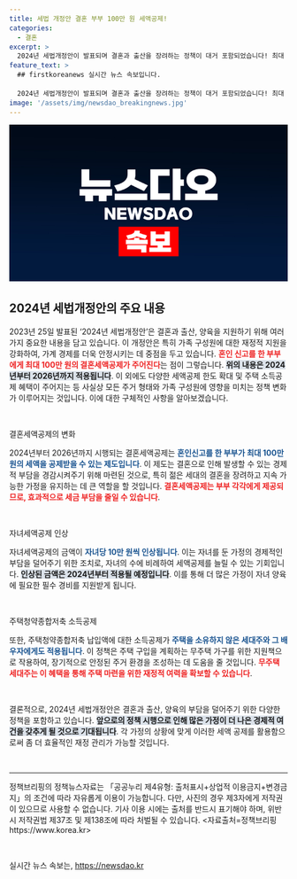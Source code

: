 ```yaml
---
title: 세법 개정안 결혼 부부 100만 원 세액공제!
categories:
  - 결혼
excerpt: >
  2024년 세법개정안이 발표되며 결혼과 출산을 장려하는 정책이 대거 포함되었습니다! 최대 100만 원의 결혼세액공제와 자녀세액공제 인상 등 눈길을 끄는 혜택을 놓치지 마세요!
feature_text: >
  ## firstkoreanews 실시간 뉴스 속보입니다.

  2024년 세법개정안이 발표되며 결혼과 출산을 장려하는 정책이 대거 포함되었습니다! 최대 100만 원의 결혼세액공제와 자녀세액공제 인상 등 눈길을 끄는 혜택을 놓치지 마세요!
image: '/assets/img/newsdao_breakingnews.jpg'
---
```


<p><img src="/assets/img/newsdao_breakingnews.jpg" alt="firstkoreanews 속보" /></p>

<h2 data-ke-size="size26">2024년 세법개정안의 주요 내용</h2>

<p data-ke-size="size16">2023년 25일 발표된 ‘2024년 세법개정안’은 결혼과 출산, 양육을 지원하기 위해 여러 가지 중요한 내용을 담고 있습니다. 이 개정안은 특히 가족 구성원에 대한 재정적 지원을 강화하여, 가계 경제를 더욱 안정시키는 데 중점을 두고 있습니다. <b><span style="color: #ee2323;">혼인 신고를 한 부부에게 최대 100만 원의 결혼세액공제가 주어진다</span></b>는 점이 그렇습니다. <b><span style="background-color: #21538527;">위의 내용은 2024년부터 2026년까지 적용됩니다</span></b>. 이 외에도 다양한 세액공제 한도 확대 및 주택 소득공제 혜택이 주어지는 등 사실상 모든 주거 형태와 가족 구성원에 영향을 미치는 정책 변화가 이루어지는 것입니다. 이에 대한 구체적인 사항을 알아보겠습니다.</p>

<p data-ke-size="size16">&nbsp;</p>

<p>결혼세액공제의 변화</p>

<p data-ke-size="size16">2024년부터 2026년까지 시행되는 결혼세액공제는 <b><span style="color: #1a5490;">혼인신고를 한 부부가 최대 100만 원의 세액을 공제받을 수 있는 제도입니다</span></b>. 이 제도는 결혼으로 인해 발생할 수 있는 경제적 부담을 경감시켜주기 위해 마련된 것으로, 특히 젊은 세대의 결혼을 장려하고 지속 가능한 가정을 유지하는 데 큰 역할을 할 것입니다. <b><span style="color: #ee2323;">결혼세액공제는 부부 각각에게 제공되므로, 효과적으로 세금 부담을 줄일 수 있습니다</span></b>.</p>

<p data-ke-size="size16">&nbsp;</p>

<p>자녀세액공제 인상</p>

<p data-ke-size="size16">자녀세액공제의 금액이 <b><span style="color: #1a5490;">자녀당 10만 원씩 인상됩니다</span></b>. 이는 자녀를 둔 가정의 경제적인 부담을 덜어주기 위한 조치로, 자녀의 수에 비례하여 세액공제를 늘릴 수 있는 기회입니다. <b><span style="background-color: #21538527;">인상된 금액은 2024년부터 적용될 예정입니다</span></b>. 이를 통해 더 많은 가정이 자녀 양육에 필요한 필수 경비를 지원받게 됩니다. </p>

<p data-ke-size="size16">&nbsp;</p>

<p>주택청약종합저축 소득공제</p>

<p data-ke-size="size16">또한, 주택청약종합저축 납입액에 대한 소득공제가 <b><span style="color: #1a5490;">주택을 소유하지 않은 세대주와 그 배우자에게도 적용됩니다</span></b>. 이 정책은 주택 구입을 계획하는 무주택 가구를 위한 지원책으로 작용하여, 장기적으로 안정된 주거 환경을 조성하는 데 도움을 줄 것입니다. <b><span style="color: #ee2323;">무주택 세대주는 이 혜택을 통해 주택 마련을 위한 재정적 여력을 확보할 수 있습니다</span></b>.</p>

<p data-ke-size="size16">&nbsp;</p>

<p>결론적으로, 2024년 세법개정안은 결혼과 출산, 양육의 부담을 덜어주기 위한 다양한 정책을 포함하고 있습니다. <b><span style="background-color: #21538527;">앞으로의 정책 시행으로 인해 많은 가정이 더 나은 경제적 여건을 갖추게 될 것으로 기대됩니다</span></b>. 각 가정의 상황에 맞게 이러한 세액 공제를 활용함으로써 좀 더 효율적인 재정 관리가 가능할 것입니다. </p>

<p data-ke-size="size16">&nbsp;</p>

<hr />

<p data-ke-size="size16">정책브리핑의 정책뉴스자료는 「공공누리 제4유형: 출처표시+상업적 이용금지+변경금지」의 조건에 따라 자유롭게 이용이 가능합니다. 다만, 사진의 경우 제3자에게 저작권이 있으므로 사용할 수 없습니다. 기사 이용 시에는 출처를 반드시 표기해야 하며, 위반 시 저작권법 제37조 및 제138조에 따라 처벌될 수 있습니다. <자료출처=정책브리핑 https://www.korea.kr></p>

<p data-ke-size="size16">&nbsp;</p>
실시간 뉴스 속보는, <a href="https://newsdao.kr" rel="dofollow">https://newsdao.kr</a>


